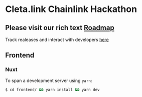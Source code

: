 # Cleta.link Chainlink Hackathon  

## Please visit our rich text [Roadmap](https://doc.clickup.com/p/h/88hjt-133/038c0fd2d229bb3)
Track realeases and interact with developers [here](https://doc.clickup.com/p/h/88hjt-133/038c0fd2d229bb3)

## Frontend
### Nuxt
To span a development server using `yarn`:
```bash
$ cd frontend/ && yarn install && yarn dev
```
